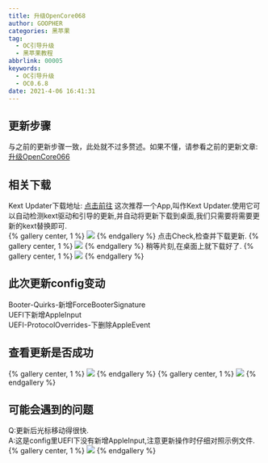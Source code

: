 ```yaml
---
title: 升级OpenCore068
author: GOOPHER
categories: 黑苹果
tag:
  - OC引导升级
  - 黑苹果教程
abbrlink: 00005
keywords:
  - OC引导升级
  - OC0.6.8
date: 2021-4-06 16:41:31
---
```

## 更新步骤
与之前的更新步骤一致，此处就不过多赘述。如果不懂，请参看之前的更新文章: [升级OpenCore066](https://goopher.tk/posts/52146.html) 
## 相关下载
Kext Updater下载地址: [点击前往](https://bitbucket.org/profdrluigi/kextupdater/downloads/)
这次推荐一个App,叫作Kext Updater.使用它可以自动检测kext驱动和引导的更新,并自动将更新下载到桌面,我们只需要将需要更新的kext替换即可.  
{% gallery center, 1 %}
![](https://cdn.jsdelivr.net/gh/Goopher97/tuchuang2@main/img/1617689188000.png)
{% endgallery %}
点击Check,检查并下载更新.
{% gallery center, 1 %}
![](https://cdn.jsdelivr.net/gh/Goopher97/tuchuang2@main/img/1617689237000.png)
{% endgallery %}
稍等片刻,在桌面上就下载好了.
{% gallery center, 1 %}
![](https://cdn.jsdelivr.net/gh/Goopher97/tuchuang2@main/img/1617689282000.png)
{% endgallery %}
## 此次更新config变动
Booter-Quirks-新增ForceBooterSignature  
UEFI下新增AppleInput  
UEFI-ProtocolOverrides-下删除AppleEvent  
## 查看更新是否成功
{% gallery center, 1 %}
![](https://cdn.jsdelivr.net/gh/Goopher97/tuchuang2@main/img/1617689455000.png)
{% endgallery %}
{% gallery center, 1 %}
![](https://cdn.jsdelivr.net/gh/Goopher97/tuchuang2@main/img/1617689476000.png)
{% endgallery %}
## 可能会遇到的问题
Q:更新后光标移动得很快.  
A:这是config里UEFI下没有新增AppleInput,注意更新操作时仔细对照示例文件.
{% gallery center, 1 %}
![](https://cdn.jsdelivr.net/gh/Goopher97/tuchuang2@main/img/1617689570000.png)
{% endgallery %}